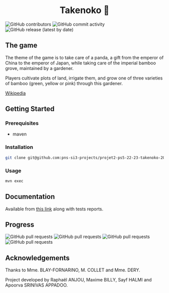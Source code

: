 <h1 style="text-align: center"> Takenoko 🎋</h1>

<img alt="GitHub contributors" src="https://shields.ozeliurs.com/github/contributors/pns-si3-projects/projet2-ps5-22-23-takenoko-2023-c">
<img alt="GitHub commit activity" src="https://shields.ozeliurs.com/github/commit-activity/w/pns-si3-projects/projet2-ps5-22-23-takenoko-2023-c">
<img alt="GitHub release (latest by date)" src="https://shields.ozeliurs.com/github/v/release/pns-si3-projects/projet2-ps5-22-23-takenoko-2023-c">

## The game
The theme of the game is to take care of a panda, a gift from the emperor of China to the emperor of Japan,
while taking care of the imperial bamboo grove, maintained by a gardener.

Players cultivate plots of land, irrigate them,
and grow one of three varieties of bamboo (green, yellow or pink)
through this gardener. 

[Wikipedia](https://en.wikipedia.org/wiki/Takenoko_(board_game)#Premise_and_Gameplay)

## Getting Started

### Prerequisites

- maven

### Installation

```bash
git clone git@github.com:pns-si3-projects/projet2-ps5-22-23-takenoko-2023-c.git
```

### Usage

```bash
mvn exec
```

## Documentation

Available from [this link](https://example.com) along with tests reports.

## Progress

<img alt="GitHub pull requests" src="https://shields.ozeliurs.com/github/issues-raw/pns-si3-projects/projet2-ps5-22-23-takenoko-2023-c">
<img alt="GitHub pull requests" src="https://shields.ozeliurs.com/github/issues-closed-raw/pns-si3-projects/projet2-ps5-22-23-takenoko-2023-c">
<img alt="GitHub pull requests" src="https://shields.ozeliurs.com/github/issues-pr-raw/pns-si3-projects/projet2-ps5-22-23-takenoko-2023-c">
<img alt="GitHub pull requests" src="https://shields.ozeliurs.com/github/issues-pr-closed-raw/pns-si3-projects/projet2-ps5-22-23-takenoko-2023-c">

## Acknowledgements

Thanks to Mme. BLAY-FORNARINO, M. COLLET and Mme. DERY. 

Project developed by Raphaël ANJOU, Maxime BILLY, Sayf HALMI and Apoorva SRINIVAS APPADOO.